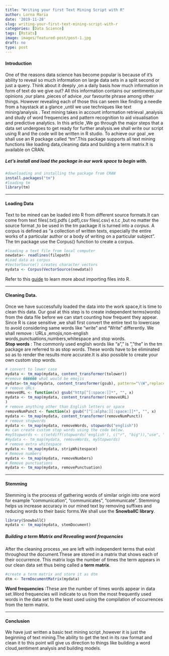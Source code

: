 ```yaml
---
title: "Writing your first Text Mining Script with R"
author: Lorna Maria
date: '2019-11-28'
slug: writing-your-first-text-mining-script-with-r
categories: [Data Science]
tags: [Rstats]
image: images/featured-post/post-1.jpg
draft: no
type: post
---
```

#### Introduction

One of the reasons data science has become popular is because of it’s ability to reveal so much information on large data sets in a split second or just a query.
Think about it deeply ,on a daily basis how much information in form of text do we give out? All this information contains our sentiments,our opinions ,our plans ,pieces of advice ,our favourite phrase among other things.
However revealing each of those this can seem like finding a needle from a haystack at a glance ,until we use techniques like text mining/analysis .
Text mining takes in account information retrieval ,analysis and study of word frequencies and pattern recognition to aid visualisation and predictive analytics.
In this article ,We go through the major steps that a data set undergoes to get ready for further analysis.we shall write our script using R and the code will be written in R studio.
To achieve our goal ,we shall use an R package called “tm”.This package supports all text mining functions like loading data,cleaning data and building a term matrix.It is available on CRAN.
##### Let’s install and load the package in our work space to begin with.
```R 
#downloading and installing the package from CRAN
install.packages("tm")
#loading tm
library(tm)
```
<hr>

#### Loading Data

Text to be mined can be loaded into R from different source formats.It can come from text files(.txt),pdfs (.pdf),csv files(.csv) e.t.c ,but no matter the source format ,to be used in the tm package it is turned into a *corpus*.
A corpus is defined as “a collection of written texts, especially the entire works of a particular author or a body of writing on a particular subject”.
The tm package use the Corpus() function to create a corpus.
```R
#loading a text file from local computer
newdata<- readlines(filepath)
#Load data as corpus
#VectorSource() creates character vectors
mydata <- Corpus(VectorSource(newdata))
```
Refer to this [guide](http://www.r-tutor.com/r-introduction/data-frame/data-import) to learn more about importing files into R.

<hr>

#### Cleaning Data.
Once we have successfully loaded the data into the work space,it is time to clean this data. Our goal at this step is to create independent terms(words) from the data file before we can start counting how frequent they appear.
Since R is case sensitive ,we shall first convert the entire text to lowercase to avoid considering same words like “write” and “Write” differently.
We shall remove : URLs ,emojis,non-english words,punctuations,numbers,whitespace and stop words.<br>
**Stop words** : The commonly used english words like “a”,” is ”,”the” in the tm package are referred to as stop words. These words have to be eliminated so as to render the results more accurate.It is also possible to create your own custom stop words.

```R
# convert to lower case
mydata <- tm_map(mydata, content_transformer(tolower))
#remove ������ what would be emojis
mydata<-tm_map(mydata, content_transformer(gsub), pattern="\\W",replace=" ")
# remove URLs
removeURL <- function(x) gsub("http[^[:space:]]*", "", x)
mydata <- tm_map(mydata, content_transformer(removeURL)
)
# remove anything other than English letters or space
removeNumPunct <- function(x) gsub("[^[:alpha:][:space:]]*", "", x)
mydata <- tm_map(mydata, content_transformer(removeNumPunct))
# remove stopwords
mydata <- tm_map(mydata, removeWords, stopwords("english"))
#u can create custom stop words using the code below.
#myStopwords <- c(setdiff(stopwords('english'), c("r", "big")),"use", "see", "used", "via", "amp")
#mydata <- tm_map(mydata, removeWords, myStopwords)
# remove extra whitespace
mydata <- tm_map(mydata, stripWhitespace)
# Remove numbers
mydata <- tm_map(mydata, removeNumbers)
# Remove punctuations
mydata <- tm_map(mydata, removePunctuation)
```
<hr>

#### Stemming
Stemming is the process of gathering words of similar origin into one word for example “communication”, “communicates”, “communicate”. Stemming helps us increase accuracy in our mined text by removing suffixes and reducing words to their basic forms.We shall use the **SnowballC library**.

```R
library(SnowballC)
mydata <- tm_map(mydata, stemDocument)
```
##### Building a term Matrix and Revealing word frequencies
After the cleaning process ,we are left with independent terms that exist throughout the document.These are stored in a matrix that shows each of their occurrence. This matrix logs the number of times the term appears in our clean data set thus being called a **term matrix**.
```R
#create a term matrix and store it as dtm
dtm <- TermDocumentMatrix(mydata)
```
**Word frequencies** :These are the number of times words appear in data set.Word frequencies will indicate to us from the most frequently used words in the data set to the least used using the compilation of occurrences from the term matrix.

<hr>

#### Conclusion
We have just written a basic text mining script ,however it is just the beginning of text mining.The ability to get the text in its raw format and clean it to this point will give us direction to things like building a word cloud,sentiment analysis and building models.